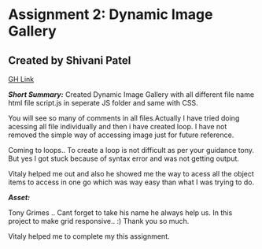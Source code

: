 # Assignment 2: Dynamic Image Gallery
## Created by Shivani Patel

[GH Link](https://github.com/Shi-stack)


***Short Summary:*** Created Dynamic Image Gallery with all different file name html file script.js in seperate JS folder and same with CSS.

You will see so many of comments in all files.Actually I have tried doing acessing all file individually and then i have created loop. I have not removed the simple way of accessing image just for future reference.

Coming to loops.. To create a loop is not difficult as per your guidance tony. But yes I got stuck because of syntax error and was not getting output.

Vitaly helped me out and also he showed me the way to acess all the object items to access in one go which was way easy than what I was trying to do.


***Asset:***

Tony Grimes .. Cant forget to take his name he always help us. In this project to make grid responsive.. :) Thank you so much.

Vitaly helped me to complete my this assignment.